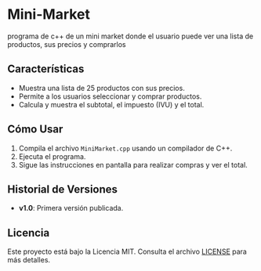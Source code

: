 # Mini-Market
programa de c++ de un mini market donde el usuario puede ver una lista de productos, sus precios y comprarlos

## Características
- Muestra una lista de 25 productos con sus precios.
- Permite a los usuarios seleccionar y comprar productos.
- Calcula y muestra el subtotal, el impuesto (IVU) y el total.

## Cómo Usar
1. Compila el archivo `MiniMarket.cpp` usando un compilador de C++.
2. Ejecuta el programa.
3. Sigue las instrucciones en pantalla para realizar compras y ver el total.

## Historial de Versiones
- **v1.0**: Primera versión publicada.

## Licencia
Este proyecto está bajo la Licencia MIT. Consulta el archivo [LICENSE](LICENSE) para más detalles.
